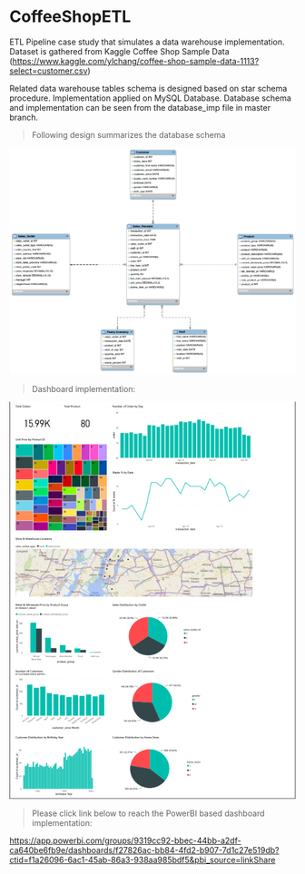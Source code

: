 # CoffeeShopETL

ETL Pipeline case study that simulates a data warehouse implementation. Dataset is gathered from Kaggle Coffee Shop Sample Data (https://www.kaggle.com/ylchang/coffee-shop-sample-data-1113?select=customer.csv)


Related data warehouse tables schema is designed based on star schema procedure. Implementation applied on MySQL Database.
Database schema and implementation can be seen from the database_imp file in master branch.

>Following design summarizes the database schema
<img src="https://github.com/ulaseraslan/CoffeeShopETL/blob/master/database_imp/CoffeShopStarSchema.png?raw=true" width="600" height="400">


>Dashboard implementation:
<img src="https://github.com/ulaseraslan/CoffeeShopETL/blob/master/Dashboard/Coffee%20Shop%20Dashboard%20-%20Power%20BI.png?raw=true" width="600" height="700">

>Please click link below to reach the PowerBI based dashboard implementation:

https://app.powerbi.com/groups/9319cc92-bbec-44bb-a2df-ca640be6fb9e/dashboards/f27826ac-bb84-4fd2-b907-7d1c27e519db?ctid=f1a26096-6ac1-45ab-86a3-938aa985bdf5&pbi_source=linkShare
